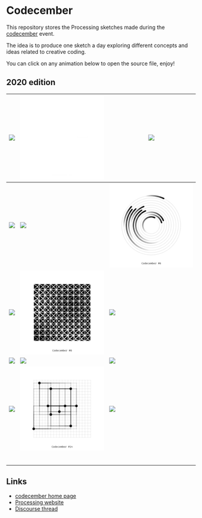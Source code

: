 # Codecember

This repository stores the Processing sketches made during the [codecember](https://codecember.ink/) event.

The idea is to produce one sketch a day exploring different concepts and ideas related to creative coding.

You can click on any animation below to open the source file, enjoy!

## 2020 edition

| [![](./2020/day_1/codecember_1.gif)](./2020/day_1/day_1.pde) | [![](./2020/day_2/codecember_2.gif)](./2020/day_2/day_2.pde) | [![](./2020/day_3/codecember_3.gif)](./2020/day_3/day_3.pde) |
| ------------------------------------------------------------ | ------------------------------------------------------------ | ------------------------------------------------------------ |
| [![](./2020/day_4/codecember_4.gif)](./2020/day_4/day_4.pde) | [![](./2020/day_5/codecember_5.gif)](./2020/day_5/day_5.pde) | [![](./2020/day_6/codecember_6.gif)](./2020/day_6/day_6.pde) |
| [![](./2020/day_7/codecember_7.gif)](./2020/day_7/day_7.pde) | [![](./2020/day_8/codecember_8.gif)](./2020/day_8/day_8.pde) | [![](./2020/day_9/codecember_9.gif)](./2020/day_9/day_9.pde) |
| [![](./2020/day_10/codecember_10.gif)](./2020/day_10/day_10.pde) | [![](./2020/day_11/codecember_11.gif)](./2020/day_11/day_11.pde) | [![](./2020/day_12/codecember_12.gif)](./2020/day_12/day_12.pde) |
| [![](./2020/day_13/codecember_13.gif)](./2020/day_13/day_13.pde) | [![](./2020/day_14/codecember_14.gif)](./2020/day_14/day_14.pde) | [![](./2020/day_15/codecember_15.gif)](./2020/day_15/day_15.pde) |
|                                                              |                                                              |                                                              |
|                                                              |                                                              |                                                              |
|                                                              |                                                              |                                                              |
|                                                              |                                                              |                                                              |
|                                                              |                                                              |                                                              |
|                                                              |                                                              |                                                              |



## Links

- [codecember home page](https://codecember.ink/)
- [Processing website](processing.org/)
- [Discourse thread](https://discourse.processing.org/t/an-invitation-to-learn-and-create-computation-form-one-sketch-a-day/25839)
